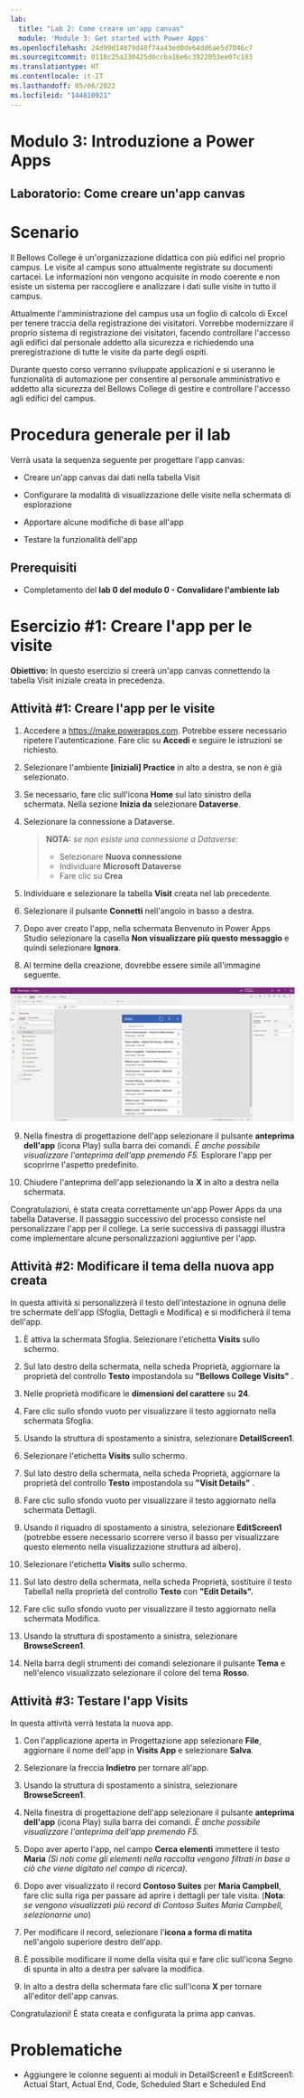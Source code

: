 ```yaml
---
lab:
  title: "Lab 2: Come creare un'app canvas"
  module: 'Module 3: Get started with Power Apps'
ms.openlocfilehash: 24d99d14079d40f74a43ed0de64dd6ae5d7046c7
ms.sourcegitcommit: 0118c25a230425d0ccba16e6c3922053ee07c183
ms.translationtype: HT
ms.contentlocale: it-IT
ms.lasthandoff: 05/06/2022
ms.locfileid: "144810921"
---
```

# <a name="module-3-get-started-with-power-apps"></a>Modulo 3: Introduzione a Power Apps
## <a name="lab-how-to-build-a-canvas-app"></a>Laboratorio: Come creare un'app canvas

# <a name="scenario"></a>Scenario

Il Bellows College è un'organizzazione didattica con più edifici nel proprio campus. Le visite al campus sono attualmente registrate su documenti cartacei. Le informazioni non vengono acquisite in modo coerente e non esiste un sistema per raccogliere e analizzare i dati sulle visite in tutto il campus.

Attualmente l'amministrazione del campus usa un foglio di calcolo di Excel per tenere traccia della registrazione dei visitatori. Vorrebbe modernizzare il proprio sistema di registrazione dei visitatori, facendo controllare l'accesso agli edifici dal personale addetto alla sicurezza e richiedendo una preregistrazione di tutte le visite da parte degli ospiti.

Durante questo corso verranno sviluppate applicazioni e si useranno le funzionalità di automazione per consentire al personale amministrativo e addetto alla sicurezza del Bellows College di gestire e controllare l'accesso agli edifici del campus.

# <a name="high-level-lab-steps"></a>Procedura generale per il lab

Verrà usata la sequenza seguente per progettare l'app canvas:

-   Creare un'app canvas dai dati nella tabella Visit

-   Configurare la modalità di visualizzazione delle visite nella schermata di esplorazione

-   Apportare alcune modifiche di base all'app

-   Testare la funzionalità dell'app

## <a name="prerequisites"></a>Prerequisiti

-   Completamento del **lab 0 del modulo 0 - Convalidare l'ambiente lab**

# <a name="exercise-1-create-visits-app"></a>Esercizio \#1: Creare l'app per le visite

**Obiettivo:** In questo esercizio si creerà un'app canvas connettendo la tabella Visit iniziale creata in precedenza.

## <a name="task-1-create-a-visits-app"></a>Attività \#1: Creare l'app per le visite

1.  Accedere a <https://make.powerapps.com>. Potrebbe essere necessario ripetere l'autenticazione. Fare clic su **Accedi** e seguire le istruzioni se richiesto.

2.  Selezionare l'ambiente **[iniziali] Practice** in alto a destra, se non è già selezionato.

3.  Se necessario, fare clic sull'icona **Home** sul lato sinistro della schermata. Nella sezione **Inizia da** selezionare **Dataverse**.

4.  Selezionare la connessione a Dataverse. 

    >   **NOTA:** *se non esiste una connessione a Dataverse:*
    >   -   Selezionare **Nuova connessione**
    >   -   Individuare **Microsoft Dataverse**
    >   -   Fare clic su **Crea**

5.  Individuare e selezionare la tabella **Visit** creata nel lab precedente.

6.  Selezionare il pulsante **Connetti** nell'angolo in basso a destra.

7.  Dopo aver creato l'app, nella schermata Benvenuto in Power Apps Studio selezionare la casella **Non visualizzare più questo messaggio** e quindi selezionare **Ignora**.

8.  Al termine della creazione, dovrebbe essere simile all'immagine seguente.

![App canvas creata dai dati Visit.](media/2-canvas-app-from-data.png)

9. Nella finestra di progettazione dell'app selezionare il pulsante **anteprima dell'app** (icona Play) sulla barra dei comandi. *È anche possibile visualizzare l'anteprima dell'app premendo F5.* Esplorare l'app per scoprirne l'aspetto predefinito.

10. Chiudere l'anteprima dell'app selezionando la **X** in alto a destra nella schermata.

Congratulazioni, è stata creata correttamente un'app Power Apps da una tabella Dataverse. Il passaggio successivo del processo consiste nel personalizzare l'app per il college. La serie successiva di passaggi illustra come implementare alcune personalizzazioni aggiuntive per l'app.

## <a name="task-2-modify-and-theme-the-newly-created-app"></a>Attività \#2: Modificare il tema della nuova app creata

In questa attività si personalizzerà il testo dell'intestazione in ognuna delle tre schermate dell'app (Sfoglia, Dettagli e Modifica) e si modificherà il tema dell'app.

1.  È attiva la schermata Sfoglia. Selezionare l'etichetta **Visits** sullo schermo.

3.  Sul lato destro della schermata, nella scheda Proprietà, aggiornare la proprietà del controllo **Testo** impostandola su **"Bellows College Visits"** .

4. Nelle proprietà modificare le **dimensioni del carattere** su **24**.

4.  Fare clic sullo sfondo vuoto per visualizzare il testo aggiornato nella schermata Sfoglia.

5.  Usando la struttura di spostamento a sinistra, selezionare **DetailScreen1**.

5.  Selezionare l'etichetta **Visits** sullo schermo.

6.  Sul lato destro della schermata, nella scheda Proprietà, aggiornare la proprietà del controllo **Testo** impostandola su **"Visit Details"** .

7.  Fare clic sullo sfondo vuoto per visualizzare il testo aggiornato nella schermata Dettagli.

8.  Usando il riquadro di spostamento a sinistra, selezionare **EditScreen1** (potrebbe essere necessario scorrere verso il basso per visualizzare questo elemento nella visualizzazione struttura ad albero).

9.  Selezionare l'etichetta **Visits** sullo schermo.

10.  Sul lato destro della schermata, nella scheda Proprietà, sostituire il testo Tabella1 nella proprietà del controllo **Testo** con **"Edit Details".**

11.  Fare clic sullo sfondo vuoto per visualizzare il testo aggiornato nella schermata Modifica.

12. Usando la struttura di spostamento a sinistra, selezionare **BrowseScreen1**.

13. Nella barra degli strumenti dei comandi selezionare il pulsante **Tema** e nell'elenco visualizzato selezionare il colore del tema **Rosso**.

## <a name="task-3-test-your-visits-app"></a>Attività \#3: Testare l'app Visits

In questa attività verrà testata la nuova app.

1.  Con l'applicazione aperta in Progettazione app selezionare **File**, aggiornare il nome dell'app in **Visits App** e selezionare **Salva**.

2.  Selezionare la freccia **Indietro** per tornare all'app.

3.  Usando la struttura di spostamento a sinistra, selezionare **BrowseScreen1**.

4.  Nella finestra di progettazione dell'app selezionare il pulsante **anteprima dell'app** (icona Play) sulla barra dei comandi. *È anche possibile visualizzare l'anteprima dell'app premendo F5.*

4.  Dopo aver aperto l'app, nel campo **Cerca elementi** immettere il testo **Maria**
     *(Si noti come gli elementi nella raccolta vengono filtrati in base a ciò che viene digitato nel campo di ricerca).*

5.  Dopo aver visualizzato il record **Contoso Suites** per **Maria Campbell**, fare clic sulla riga per passare ad aprire i dettagli per tale visita. (**Nota**: *se vengono visualizzati più record di Contoso Suites Maria Campbell, selezionarne uno*)

6.  Per modificare il record, selezionare l'**icona a forma di matita** nell'angolo superiore destro dell'app.

7.  È possibile modificare il nome della visita qui e fare clic sull'icona Segno di spunta in alto a destra per salvare la modifica.

8.  In alto a destra della schermata fare clic sull'icona **X** per tornare all'editor dell'app canvas.

Congratulazioni! È stata creata e configurata la prima app canvas.

# <a name="challenges"></a>Problematiche

-   Aggiungere le colonne seguenti ai moduli in DetailScreen1 e EditScreen1: Actual Start, Actual End, Code, Scheduled Start e Scheduled End
